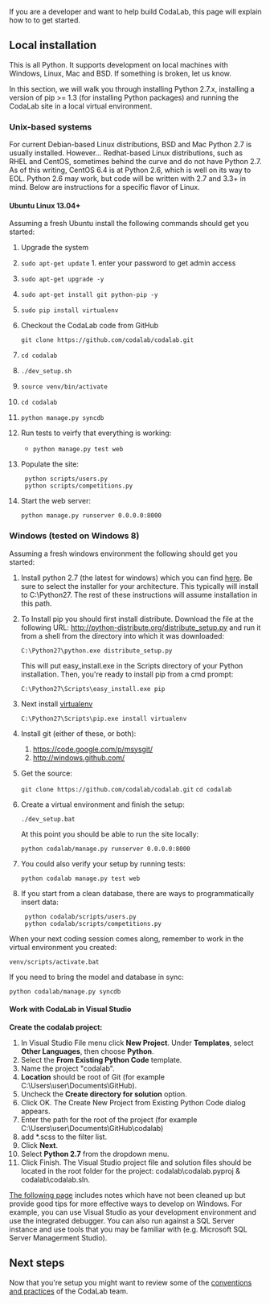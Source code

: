 If you are a developer and want to help build CodaLab, this page will explain how to to get started.

## Local installation

This is all Python. It supports development on local machines with Windows, Linux, Mac and BSD. If something is broken, let us know.

In this section, we will walk you through installing Python 2.7.x, installing a version of pip >= 1.3 (for installing Python packages) and running the CodaLab site in a local virtual environment.

### Unix-based systems

For current Debian-based Linux distributions, BSD and Mac Python 2.7 is usually installed. However... Redhat-based Linux distributions, such as RHEL and CentOS, sometimes behind the curve and do not have Python 2.7. As of this writing, CentOS 6.4 is at Python 2.6, which is well on its way to EOL. Python 2.6 may work, but code will be written with 2.7 and 3.3+ in mind. Below are instructions for a specific flavor of Linux.

#### Ubuntu Linux 13.04+

Assuming a fresh Ubuntu install the following commands should get you started:

1. Upgrade the system

  1. `sudo apt-get update`
    1. enter your password to get admin access
  1. `sudo apt-get upgrade -y`
  1. `sudo apt-get install git python-pip -y`
  1. `sudo pip install virtualenv`

1. Checkout the CodaLab code from GitHub

    `git clone https://github.com/codalab/codalab.git`

1. `cd codalab`

1. `./dev_setup.sh`

1. `source venv/bin/activate`

1. `cd codalab`

1. `python manage.py syncdb`

1. Run tests to veirfy that everything is working: 
    * `python manage.py test web`

1. Populate the site:

        python scripts/users.py
        python scripts/competitions.py

1. Start the web server:

    `python manage.py runserver 0.0.0.0:8000`

### Windows (tested on Windows 8)

Assuming a fresh windows environment the following should get you started:

1. Install python 2.7 (the latest for windows) which you can find [here](http://www.python.org/download/releases/). Be sure to select the installer for your architecture. This typically will install to C:\Python27. The rest of these instructions will assume installation in this path.
1. To Install pip you should first install distribute. Download the file at the following URL:
   http://python-distribute.org/distribute_setup.py and run it from a shell from the directory into which it was downloaded:

   `C:\Python27\python.exe distribute_setup.py`

   This will put easy_install.exe in the Scripts directory of your Python installation. Then, you're ready to install pip from a cmd prompt:

   `C:\Python27\Scripts\easy_install.exe pip`

1. Next install [virtualenv](http://www.virtualenv.org/)

   `C:\Python27\Scripts\pip.exe install virtualenv`

1. Install git (either of these, or both):
   1. https://code.google.com/p/msysgit/
   1. http://windows.github.com/
1. Get the source:

   `git clone https://github.com/codalab/codalab.git`
   `cd codalab`

1. Create a virtual environment and finish the setup:

   `./dev_setup.bat`

   At this point you should be able to run the site locally:

   `python codalab/manage.py runserver 0.0.0.0:8000`

1. You could also verify your setup by running tests: 

   `python codalab manage.py test web`

1. If you start from a clean database, there are ways to programmatically insert data:

        python codalab/scripts/users.py
        python codalab/scripts/competitions.py

When your next coding session comes along, remember to work in the virtual environment you created:

   `venv/scripts/activate.bat`

If you need to bring the model and database in sync:

   `python codalab/manage.py syncdb`

#### Work with CodaLab in Visual Studio
**Create the codalab project:**

1. In Visual Studio File menu click **New Project**. Under **Templates**, select **Other Languages**, then choose **Python**.
2. Select the **From Existing Python Code** template.
3. Name the project "codalab".
4. **Location** should be root of Git (for example C:\Users\user\Documents\GitHub\).
5. Uncheck the **Create directory for solution** option.
6. Click OK. The Create New Project from Existing Python Code dialog appears.
7. Enter the path for the root of the project (for example C:\Users\user\Documents\GitHub\codalab)
8. add *.scss to the filter list.
9. Click **Next**.
10. Select **Python 2.7** from the dropdown menu.
11. Click Finish. The Visual Studio project file and solution files should be located in the root folder for the project: codalab\codalab.pyproj & codalab\codalab.sln.


[The following page](https://github.com/codalab/codalab/wiki/Notes-for-local-setup-on-windows) includes notes which have not been cleaned up but provide good tips for more effective ways to develop on Windows. For example, you can use Visual Studio as your development environment and use the integrated debugger. You can also run against a SQL Server instance and use tools that you may be familiar with (e.g. Microsoft SQL Server Managerment Studio).

## Next steps

Now that you're setup you might want to review some of the [conventions and practices](https://github.com/codalab/codalab/wiki/22.-CodaLab-Conventions-for-Developers) of the CodaLab team.